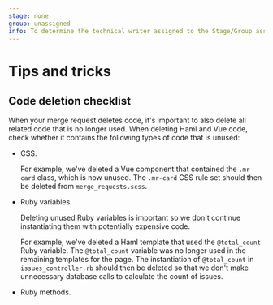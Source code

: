 ```yaml
---
stage: none
group: unassigned
info: To determine the technical writer assigned to the Stage/Group associated with this page, see https://about.gitlab.com/handbook/product/ux/technical-writing/#assignments
---
```


# Tips and tricks

## Code deletion checklist

When your merge request deletes code, it's important to also delete all
related code that is no longer used.
When deleting Haml and Vue code, check whether it contains the following types of
code that is unused:

- CSS.

  For example, we've deleted a Vue component that contained the `.mr-card` class, which is now unused.
  The `.mr-card` CSS rule set should then be deleted from `merge_requests.scss`.

- Ruby variables.

  Deleting unused Ruby variables is important so we don't continue instantiating them with
  potentially expensive code.

  For example, we've deleted a Haml template that used the `@total_count` Ruby variable.
  The `@total_count` variable was no longer used in the remaining templates for the page.
  The instantiation of `@total_count` in `issues_controller.rb` should then be deleted so that we
  don't make unnecessary database calls to calculate the count of issues.

- Ruby methods.
